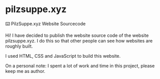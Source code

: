 # pilzsuppe.xyz
⌨️ PilzSuppe.xyz Website Sourcecode

Hi! I have decided to publish the website source code of the website pilzsuppe.xyz. I do this so that other people can see how websites are roughly built.

I used HTML, CSS and JavaScript to build this website.

On a personal note: I spent a lot of work and time in this project, please keep me as author.
